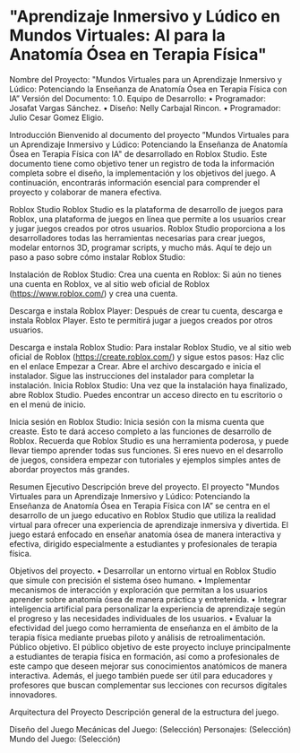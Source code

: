 # "Aprendizaje Inmersivo y Lúdico en Mundos Virtuales: AI para la Anatomía Ósea en Terapia Física"

Nombre del Proyecto: "Mundos Virtuales para un Aprendizaje Inmersivo y Lúdico: Potenciando la Enseñanza de Anatomía Ósea en Terapia Física con IA”
Versión del Documento: 1.0.
Equipo de Desarrollo:
•	Programador: Josafat Vargas Sánchez.
•	Diseño: Nelly Carbajal Rincon.
•	Programador: Julio Cesar Gomez Eligio.

Introducción
Bienvenido al documento del proyecto ”Mundos Virtuales para un Aprendizaje Inmersivo y Lúdico: Potenciando la Enseñanza de Anatomía Ósea en Terapia Física con IA" de desarrollado en Roblox Studio. Este documento tiene como objetivo tener un registro de toda la información completa sobre el diseño, la implementación y los objetivos del juego. A continuación, encontrarás información esencial para comprender el proyecto y colaborar de manera efectiva.

Roblox Studio
Roblox Studio es la plataforma de desarrollo de juegos para Roblox, una plataforma de juegos en línea que permite a los usuarios crear y jugar juegos creados por otros usuarios. Roblox Studio proporciona a los desarrolladores todas las herramientas necesarias para crear juegos, modelar entornos 3D, programar scripts, y mucho más. Aquí te dejo un paso a paso sobre cómo instalar Roblox Studio:

Instalación de Roblox Studio:
   Crea una cuenta en Roblox:
Si aún no tienes una cuenta en Roblox, ve al sitio web oficial de Roblox (https://www.roblox.com/) y crea una cuenta.

 
Descarga e instala Roblox Player:
Después de crear tu cuenta, descarga e instala Roblox Player. Esto te permitirá jugar a juegos creados por otros usuarios.

  Descarga e instala Roblox Studio:
Para instalar Roblox Studio, ve al sitio web oficial de Roblox (https://create.roblox.com/) y sigue estos pasos:
Haz clic en el enlace Empezar a Crear.
Abre el archivo descargado e inicia el instalador.
Sigue las instrucciones del instalador para completar la instalación.
   Inicia Roblox Studio:
Una vez que la instalación haya finalizado, abre Roblox Studio. Puedes encontrar un acceso directo en tu escritorio o en el menú de inicio.

   Inicia sesión en Roblox Studio:
Inicia sesión con la misma cuenta que creaste. Esto te dará acceso completo a las funciones de desarrollo de Roblox.
Recuerda que Roblox Studio es una herramienta poderosa, y puede llevar tiempo aprender todas sus funciones. Si eres nuevo en el desarrollo de juegos, considera empezar con tutoriales y ejemplos simples antes de abordar proyectos más grandes.

Resumen Ejecutivo
Descripción breve del proyecto.
El proyecto "Mundos Virtuales para un Aprendizaje Inmersivo y Lúdico: Potenciando la Enseñanza de Anatomía Ósea en Terapia Física con IA” se centra en el desarrollo de un juego educativo en Roblox Studio que utiliza la realidad virtual para ofrecer una experiencia de aprendizaje inmersiva y divertida. El juego estará enfocado en enseñar anatomía ósea de manera interactiva y efectiva, dirigido especialmente a estudiantes y profesionales de terapia física.



Objetivos del proyecto.
•	Desarrollar un entorno virtual en Roblox Studio que simule con precisión el sistema óseo humano.
•	Implementar mecanismos de interacción y exploración que permitan a los usuarios aprender sobre anatomía ósea de manera práctica y entretenida.
•	Integrar inteligencia artificial para personalizar la experiencia de aprendizaje según el progreso y las necesidades individuales de los usuarios.
•	Evaluar la efectividad del juego como herramienta de enseñanza en el ámbito de la terapia física mediante pruebas piloto y análisis de retroalimentación.
Público objetivo.
El público objetivo de este proyecto incluye principalmente a estudiantes de terapia física en formación, así como a profesionales de este campo que deseen mejorar sus conocimientos anatómicos de manera interactiva. Además, el juego también puede ser útil para educadores y profesores que buscan complementar sus lecciones con recursos digitales innovadores.



Arquitectura del Proyecto
Descripción general de la estructura del juego.

Diseño del Juego
Mecánicas del Juego:
(Selección)
Personajes:
(Selección)
Mundo del Juego:
(Selección)

